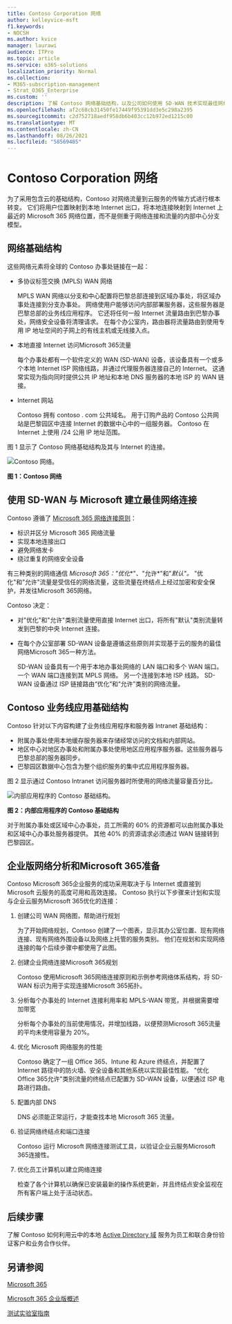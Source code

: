 ```yaml
---
title: Contoso Corporation 网络
author: kelleyvice-msft
f1.keywords:
- NOCSH
ms.author: kvice
manager: laurawi
audience: ITPro
ms.topic: article
ms.service: o365-solutions
localization_priority: Normal
ms.collection:
- M365-subscription-management
- Strat_O365_Enterprise
ms.custom: ''
description: 了解 Contoso 网络基础结构，以及公司如何使用 SD-WAN 技术实现最佳网络性能，Microsoft 365企业云服务。
ms.openlocfilehash: af2c68cb31450fe17449f95391dd3e5c298a2395
ms.sourcegitcommit: c2d752718aedf958db6b403cc12b972ed1215c00
ms.translationtype: MT
ms.contentlocale: zh-CN
ms.lasthandoff: 08/26/2021
ms.locfileid: "58569485"
---
```

# <a name="networking-for-the-contoso-corporation"></a>Contoso Corporation 网络

为了采用包含云的基础结构，Contoso 对网络流量到云服务的传输方式进行根本转变。 它们将用户位置映射到本地 Internet 出口，将本地连接映射到 Internet 上最近的 Microsoft 365 网络位置，而不是侧重于网络连接和流量的内部中心分支模型。

## <a name="networking-infrastructure"></a>网络基础结构

这些网络元素将全球的 Contoso 办事处链接在一起：

- 多协议标签交换 (MPLS) WAN 网络

  MPLS WAN 网络以分支和中心配置将巴黎总部连接到区域办事处，将区域办事处连接到分支办事处。 网络使用户能够访问内部部署服务器，这些服务器是巴黎总部的业务线应用程序。 它还将任何一般 Internet 流量路由到巴黎办事处，网络安全设备将清理请求。 在每个办公室内，路由器将流量路由到使用专用 IP 地址空间的子网上的有线主机或无线接入点。

- 本地直接 Internet 访问Microsoft 365流量

  每个办事处都有一个软件定义的 WAN (SD-WAN) 设备，该设备具有一个或多个本地 Internet ISP 网络线路，并通过代理服务器连接自己的 Internet。 这通常实现为指向同时提供公共 IP 地址和本地 DNS 服务器的本地 ISP 的 WAN 链接。

- Internet 网站

  Contoso 拥有 contoso \. com 公共域名。 用于订购产品的 Contoso 公共网站是巴黎园区中连接 Internet 的数据中心中的一组服务器。 Contoso 在 Internet 上使用 /24 公用 IP 地址范围。

图 1 显示了 Contoso 网络基础结构及其与 Internet 的连接。

![Contoso 网络。](../media/contoso-networking/contoso-networking-fig1.png)
 
**图 1：Contoso 网络**

## <a name="use-of-sd-wan-for-optimal-network-connectivity-to-microsoft"></a>使用 SD-WAN 与 Microsoft 建立最佳网络连接

Contoso 遵循了 [Microsoft 365 网络连接原则](microsoft-365-network-connectivity-principles.md)：

- 标识并区分 Microsoft 365 网络流量
- 实现本地连接出口
- 避免网络发卡
- 绕过重复的网络安全设备

有三种类别的网络通信 *Microsoft 365："优化**"、"允许*"和"*默认"。* "优化"和"允许"流量是受信任的网络流量，这些流量在终结点上经过加密和安全保护，并发往Microsoft 365网络。

Contoso 决定：

- 对"优化"和"允许"类别流量使用直接 Internet 出口，将所有"默认"类别流量转发到巴黎的中央 Internet 连接。

- 在每个办公室部署 SD-WAN 设备是遵循这些原则并实现基于云的服务的最佳网络Microsoft 365一种方法。

  SD-WAN 设备具有一个用于本地办事处网络的 LAN 端口和多个 WAN 端口。 一个 WAN 端口连接到其 MPLS 网络。 另一个连接到本地 ISP 线路。 SD-WAN 设备通过 ISP 链接路由“优化”和“允许”类别的网络流量。

## <a name="the-contoso-line-of-business-app-infrastructure"></a>Contoso 业务线应用基础结构

Contoso 针对以下内容构建了业务线应用程序和服务器 Intranet 基础结构：

- 附属办事处使用本地缓存服务器来存储经常访问的文档和内部网站。
- 地区中心对地区办事处和附属办事处使用地区应用程序服务器。这些服务器与巴黎总部的服务器同步。
- 巴黎园区数据中心包含为整个组织服务的集中式应用程序服务器。

图 2 显示通过 Contoso Intranet 访问服务器时所使用的网络流量容量百分比。

![内部应用程序的 Contoso 基础结构。](../media/contoso-networking/contoso-networking-fig2.png)
 
**图 2：内部应用程序的 Contoso 基础结构**

对于附属办事处或区域中心办事处，员工所需的 60% 的资源都可以由附属办事处和区域中心办事处服务器提供。 其他 40% 的资源请求必须通过 WAN 链接转到巴黎园区。

## <a name="network-analysis-and-preparation-for-microsoft-365-for-enterprise"></a>企业版网络分析和Microsoft 365准备

Contoso Microsoft 365企业服务的成功采用取决于与 Internet 或直接到 Microsoft 云服务的高度可用和高效连接。 Contoso 执行以下步骤来计划和实现与企业云服务Microsoft 365优化的连接：

1. 创建公司 WAN 网络图，帮助进行规划

   为了开始网络规划，Contoso 创建了一个图表，显示其办公室位置、现有网络连接、现有网络外围设备以及网络上托管的服务类别。 他们在规划和实现网络连接的每个后续步骤中都使用了此图。

2. 创建企业网络连接Microsoft 365规划

   Contoso 使用[](microsoft-365-network-connectivity-principles.md)Microsoft 365网络连接原则和示例参考网络体系结构，将 SD-WAN 标识为用于实现连接Microsoft 365拓扑。

3. 分析每个办事处的 Internet 连接利用率和 MPLS-WAN 带宽，并根据需要增加带宽

   分析每个办事处的当前使用情况，并增加线路，以便预测Microsoft 365流量的平均未使用容量为 20%。

4. 优化 Microsoft 网络服务的性能

   Contoso 确定了一组 Office 365、Intune 和 Azure 终结点，并配置了 Internet 路径中的防火墙、安全设备和其他系统以实现最佳性能。 "优化Office 365允许"类别流量的终结点已配置为 SD-WAN 设备，以便通过 ISP 电路进行路由。

5. 配置内部 DNS

   DNS 必须能正常运行，才能查找本地 Microsoft 365 流量。

6. 验证网络终结点和端口连接

   Contoso 运行 Microsoft 网络连接测试工具，以验证企业云服务Microsoft 365连接性。

7. 优化员工计算机以建立网络连接

   检查了各个计算机以确保已安装最新的操作系统更新，并且终结点安全监视在所有客户端上处于活动状态。

## <a name="next-step"></a>后续步骤

了解 Contoso 如何利用云中的本地 [Active Directory 域](contoso-identity.md) 服务为员工和联合身份验证客户和业务合作伙伴。

## <a name="see-also"></a>另请参阅

[Microsoft 365](networking-roadmap-microsoft-365.md)

[Microsoft 365 企业版概述](microsoft-365-overview.md)

[测试实验室指南](m365-enterprise-test-lab-guides.md)
